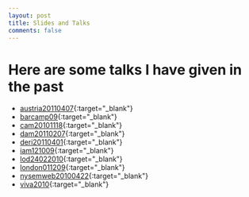 ```yaml
---
layout: post 
title: Slides and Talks
comments: false
---
```


# Here are some talks I have given in the past

*   [austria20110407](austria20110407/){:target="_blank"}
*   [barcamp09](barcamp09/){:target="_blank"}
*   [cam20101118](cam20101118/){:target="_blank"}
*   [dam20110207](dam20110207/){:target="_blank"}
*   [deri20110401](deri20110401/){:target="_blank"}
*   [iam121009](iam121009/){:target="_blank"}
*   [lod24022010](lod24022010/){:target="_blank"}
*   [london011209](london011209/){:target="_blank"}
*   [nysemweb20100422](nysemweb20100422/){:target="_blank"}
*   [viva2010](viva2010/){:target="_blank"}
